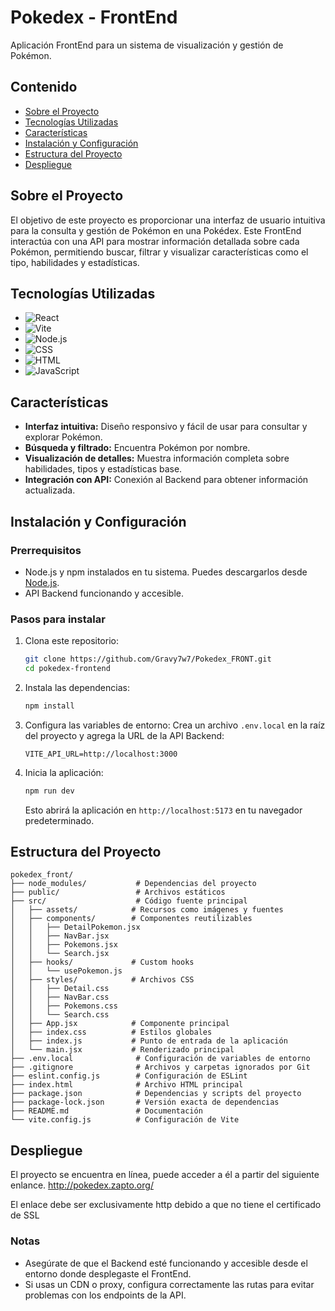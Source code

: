 # Pokedex - FrontEnd
Aplicación FrontEnd para un sistema de visualización y gestión de Pokémon.

## Contenido
- [Sobre el Proyecto](#sobre-el-proyecto)
- [Tecnologías Utilizadas](#tecnologías-utilizadas)
- [Características](#características)
- [Instalación y Configuración](#instalación-y-configuración)
- [Estructura del Proyecto](#estructura-del-proyecto)
- [Despliegue](#despliegue)

## Sobre el Proyecto

El objetivo de este proyecto es proporcionar una interfaz de usuario intuitiva para la consulta y gestión de Pokémon en una Pokédex. Este FrontEnd interactúa con una API para mostrar información detallada sobre cada Pokémon, permitiendo buscar, filtrar y visualizar características como el tipo, habilidades y estadísticas.

## Tecnologías Utilizadas

- ![React](https://img.shields.io/badge/React-61DAFB?style=for-the-badge&logo=react&logoColor=black)
- ![Vite](https://img.shields.io/badge/Vite-646CFF?style=for-the-badge&logo=vite&logoColor=white)
- ![Node.js](https://img.shields.io/badge/Node.js-339933?style=for-the-badge&logo=nodedotjs&logoColor=white)
- ![CSS](https://img.shields.io/badge/CSS-1572B6?style=for-the-badge&logo=css3&logoColor=white)
- ![HTML](https://img.shields.io/badge/HTML-E34F26?style=for-the-badge&logo=html5&logoColor=white)
- ![JavaScript](https://img.shields.io/badge/JavaScript-F7DF1E?style=for-the-badge&logo=javascript&logoColor=black)

## Características

- **Interfaz intuitiva:** Diseño responsivo y fácil de usar para consultar y explorar Pokémon.
- **Búsqueda y filtrado:** Encuentra Pokémon por nombre.
- **Visualización de detalles:** Muestra información completa sobre habilidades, tipos y estadísticas base.
- **Integración con API:** Conexión al Backend para obtener información actualizada.

## Instalación y Configuración

### Prerrequisitos

- Node.js y npm instalados en tu sistema. Puedes descargarlos desde [Node.js](https://nodejs.org/).
- API Backend funcionando y accesible.

### Pasos para instalar

1. Clona este repositorio:
   ```bash
   git clone https://github.com/Gravy7w7/Pokedex_FRONT.git
   cd pokedex-frontend
   ```

2. Instala las dependencias:
   ```bash
   npm install
   ```

3. Configura las variables de entorno:
   Crea un archivo `.env.local` en la raíz del proyecto y agrega la URL de la API Backend:
   ```env
   VITE_API_URL=http://localhost:3000
   ```

4. Inicia la aplicación:
   ```bash
   npm run dev
   ```
   Esto abrirá la aplicación en `http://localhost:5173` en tu navegador predeterminado.

## Estructura del Proyecto

```plaintext
pokedex_front/
├── node_modules/           # Dependencias del proyecto
├── public/                 # Archivos estáticos
├── src/                    # Código fuente principal
│   ├── assets/            # Recursos como imágenes y fuentes
│   ├── components/        # Componentes reutilizables
│   │   ├── DetailPokemon.jsx
│   │   ├── NavBar.jsx
│   │   ├── Pokemons.jsx
│   │   └── Search.jsx
│   ├── hooks/             # Custom hooks
│   │   └── usePokemon.js
│   ├── styles/            # Archivos CSS
│   │   ├── Detail.css
│   │   ├── NavBar.css
│   │   ├── Pokemons.css
│   │   └── Search.css
│   ├── App.jsx            # Componente principal
│   ├── index.css          # Estilos globales
│   ├── index.js           # Punto de entrada de la aplicación
│   └── main.jsx           # Renderizado principal
├── .env.local              # Configuración de variables de entorno
├── .gitignore              # Archivos y carpetas ignorados por Git
├── eslint.config.js        # Configuración de ESLint
├── index.html              # Archivo HTML principal
├── package.json            # Dependencias y scripts del proyecto
├── package-lock.json       # Versión exacta de dependencias
├── README.md               # Documentación
└── vite.config.js          # Configuración de Vite
```

## Despliegue

El proyecto se encuentra en línea, puede acceder a él a partir del siguiente enlance.
http://pokedex.zapto.org/

El enlace debe ser exclusivamente http debido a que no tiene el certificado de SSL

### Notas
- Asegúrate de que el Backend esté funcionando y accesible desde el entorno donde desplegaste el FrontEnd.
- Si usas un CDN o proxy, configura correctamente las rutas para evitar problemas con los endpoints de la API.

